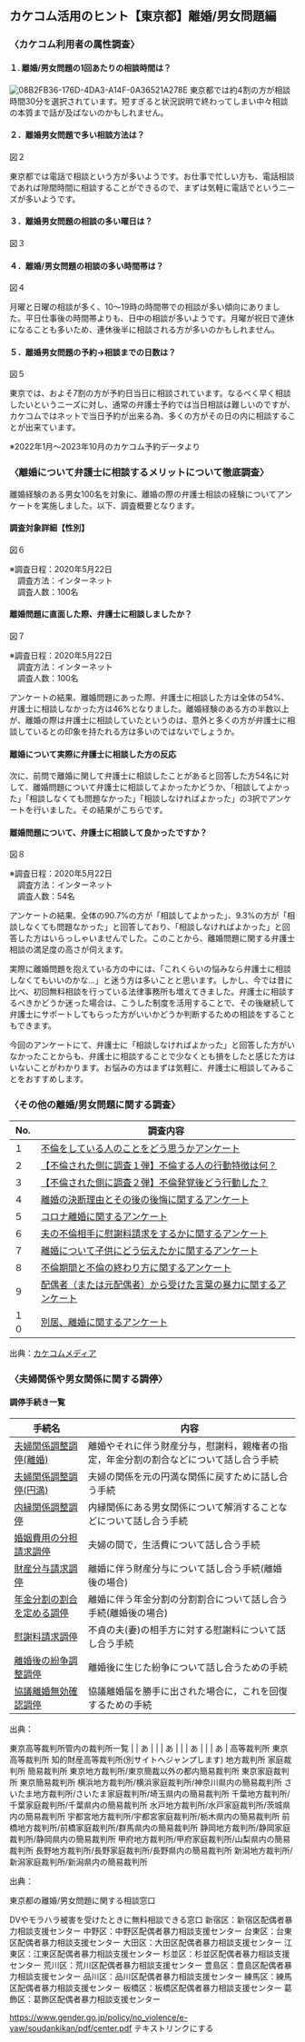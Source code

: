 ## カケコム活用のヒント【東京都】離婚/男女問題編
### 〈カケコム利用者の属性調査〉
#### １. 離婚/男女問題の1回あたりの相談時間は？
![08B2FB36-176D-4DA3-A14F-0A36521A278E](https://github.com/kakekomu/unique-contents/assets/116237570/ec95b2b3-d38d-4b04-a14e-a4ac090582ad)
東京都では約4割の方が相談時間30分を選択されています。短すぎると状況説明で終わってしまい中々相談の本質まで話が及ばないのかもしれません。

#### ２．離婚男女問題で多い相談方法は？
図２

東京都では電話で相談という方が多いようです。お仕事で忙しい方も、電話相談であれば隙間時間に相談することができるので、まずは気軽に電話でというニーズが多いようです。

#### ３．離婚男女問題の相談の多い曜日は？　
図３

#### ４．離婚/男女問題の相談の多い時間帯は？
図４

月曜と日曜の相談が多く、10～19時の時間帯での相談が多い傾向にありました。平日仕事後の時間帯よりも、日中の相談が多いようです。月曜が祝日で連休になることも多いため、連休後半に相談される方が多いのかもしれません。

#### ５．離婚男女問題の予約→相談までの日数は？
図５

東京では、およそ7割の方が予約日当日に相談されています。なるべく早く相談したいというニーズに対し、通常の弁護士予約では当日相談は難しいのですが、カケコムではネットで当日予約が出来る為、多くの方がその日の内に相談することが出来ています。

※2022年1月～2023年10月のカケコム予約データより

### 〈離婚について弁護士に相談するメリットについて徹底調査〉

離婚経験のある男女100名を対象に、離婚の際の弁護士相談の経験についてアンケートを実施しました。以下、調査概要となります。

#### 調査対象詳細【性別】
図６

※調査日程：2020年5月22日  
　調査方法：インターネット  
　調査人数：100名
　
#### 離婚問題に直面した際、弁護士に相談しましたか？
図７

※調査日程：2020年5月22日  
　調査方法：インターネット  
　調査人数：100名  

アンケートの結果、離婚問題にあった際、弁護士に相談した方は全体の54%、弁護士に相談しなかった方は46%となりました。離婚経験のある方の半数以上が、離婚の際は弁護士に相談していたというのは、意外と多くの方が弁護士に相談しているとの印象を持たれる方は多いのではないでしょうか。  

#### 離婚について実際に弁護士に相談した方の反応

次に、前問で離婚に関して弁護士に相談したことがあると回答した方54名に対して、離婚問題について弁護士に相談してよかったかどうか、「相談してよかった」「相談しなくても問題なかった」「相談しなければよかった」の3択でアンケートを行いました。その結果がこちらです。

#### 離婚問題について、弁護士に相談して良かったですか？
図８

※調査日程：2020年5月22日  
　調査方法：インターネット  
　調査人数：54名 
 
アンケートの結果、全体の90.7%の方が「相談してよかった」、9.3%の方が「相談しなくても問題なかった」と回答しており、「相談しなければよかった」と回答した方はいらっしゃいませんでした。このことから、離婚問題に関する弁護士相談の満足度の高さが伺えます。

実際に離婚問題を抱えている方の中には、「これくらいの悩みなら弁護士に相談しなくてもいいのかな…」と迷う方は多いことと思います。しかし、今では昔に比べ、初回無料相談を行っている法律事務所も増えてきました。弁護士に相談するべきかどうか迷った場合は、こうした制度を活用することで、その後継続して弁護士にサポートしてもらった方がいいかどうか判断するための相談をすることもできます。

今回のアンケートにて、弁護士に「相談しなければよかった」と回答した方がいなかったことからも、弁護士に相談することで少なくとも損をしたと感じた方はいないことがわかります。お悩みの方はまずは気軽に、弁護士に相談してみることをおすすめします。

### 〈その他の離婚/男女問題に関する調査〉

|  No.  |  調査内容  |
| ---- | ---- |
|  １  |  [不倫をしている人のことをどう思うかアンケート](https://google.com)   |
|  ２  |  [【不倫された側に調査１弾】不倫する人の行動特徴は何？](https://google.com)   |
|  ３  |  [【不倫された側に調査２弾】不倫発覚後どう行動した？](https://google.com)   |
|  ４  |  [離婚の決断理由とその後の後悔に関するアンケート](https://google.com)   |
|  ５  |  [コロナ離婚に関するアンケート](https://google.com)   |
|  ６  |  [夫の不倫相手に慰謝料請求をするかに関するアンケート](https://google.com)   |
|  ７  |  [離婚について子供にどう伝えたかに関するアンケート](https://google.com)   |
|  ８  |  [不倫期間と不倫の終わり方に関するアンケート](https://google.com)   |
|  ９  |  [配偶者（または元配偶者）から受けた言葉の暴力に関するアンケート](https://google.com)   |
|  １０ |  [別居、離婚に関するアンケート](https://google.com)   |
  
出典：[カケコムメディア](https://www.kakekomu.com/media/)
### 〈夫婦関係や男女関係に関する調停〉 
#### 調停手続き一覧

|  手続名  |  内容  |
| ---- | ---- |
|  [夫婦関係調整調停(離婚)](https://google.com)  |  離婚やそれに伴う財産分与，慰謝料，親権者の指定，年金分割の割合などについて話し合う手続  |
|  [夫婦関係調整調停(円満)](https://google.com)  |  夫婦の関係を元の円満な関係に戻すために話し合う手続  |
|  [内縁関係調整調停](https://google.com)  |  内縁関係にある男女関係について解消することなどについて話し合う手続  |
|  [婚姻費用の分担請求調停](https://google.com)  |  夫婦の間で，生活費について話し合う手続  |
|  [財産分与請求調停](https://google.com)  |  離婚に伴う財産分与について話し合う手続(離婚後の場合)  |
|  [年金分割の割合を定める調停](https://google.com)  |  離婚に伴う年金分割の分割割合について話し合う手続(離婚後の場合)  |
|  [慰謝料請求調停](https://google.com)  |  不貞の夫(妻)の相手方に対する慰謝料について話し合う手続  |
|  [離婚後の紛争調整調停](https://google.com)  |  離婚後に生じた紛争について話し合うための手続  |
|  [協議離婚無効確認調停](https://google.com)  |  協議離婚届を勝手に出された場合に，これを回復するための手続  |

出典：

東京高等裁判所管内の裁判所一覧
|  [](https://google.com)  |  あ  |
|  [](https://google.com)  |  あ  |
|  [](https://google.com)  |  あ  |
|  [](https://google.com)  |  あ  |
高等裁判所
東京高等裁判所
知的財産高等裁判所(別サイトへジャンプします)
地方裁判所
家庭裁判所
簡易裁判所
東京地方裁判所/東京簡裁以外の都内簡易裁判所
東京家庭裁判所
東京簡易裁判所
横浜地方裁判所/横浜家庭裁判所/神奈川県内の簡易裁判所
さいたま地方裁判所/さいたま家庭裁判所/埼玉県内の簡易裁判所
千葉地方裁判所/千葉家庭裁判所/千葉県内の簡易裁判所
水戸地方裁判所/水戸家庭裁判所/茨城県内の簡易裁判所
宇都宮地方裁判所/宇都宮家庭裁判所/栃木県内の簡易裁判所
前橋地方裁判所/前橋家庭裁判所/群馬県内の簡易裁判所
静岡地方裁判所/静岡家庭裁判所/静岡県内の簡易裁判所
甲府地方裁判所/甲府家庭裁判所/山梨県内の簡易裁判所
長野地方裁判所/長野家庭裁判所/長野県内の簡易裁判所
新潟地方裁判所/新潟家庭裁判所/新潟県内の簡易裁判所


出典：

東京都の離婚/男女問題に関する相談窓口

DVやモラハラ被害を受けたときに無料相談できる窓口
新宿区：新宿区配偶者暴力相談支援センター
中野区：中野区配偶者暴力相談支援センター
台東区：台東区配偶者暴力相談支援センター
大田区：大田区配偶者暴力相談支援センター
江東区：江東区配偶者暴力相談支援センター
杉並区：杉並区配偶者暴力相談支援センター
荒川区：荒川区配偶者暴力相談支援センター
豊島区：豊島区配偶者暴力相談支援センター
品川区：品川区配偶者暴力相談支援センター
練馬区：練馬区配偶者暴力相談支援センター
板橋区：板橋区配偶者暴力相談支援センター
葛飾区：葛飾区配偶者暴力相談支援センター

















https://www.gender.go.jp/policy/no_violence/e-vaw/soudankikan/pdf/center.pdf
テキストリンクにする



